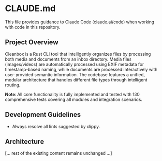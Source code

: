 # CLAUDE.md

This file provides guidance to Claude Code (claude.ai/code) when working with code in this repository.

## Project Overview

Cleanbox is a Rust CLI tool that intelligently organizes files by processing both media and documents from an inbox directory. Media files (images/videos) are automatically processed using EXIF metadata for timestamp-based naming, while documents are processed interactively with user-provided semantic information. The codebase features a unified, modular architecture that handles different file types through intelligent routing.

**Note**: All core functionality is fully implemented and tested with 130 comprehensive tests covering all modules and integration scenarios.

## Development Guidelines

- Always resolve all lints suggested by clippy.

## Architecture

[... rest of the existing content remains unchanged ...]
